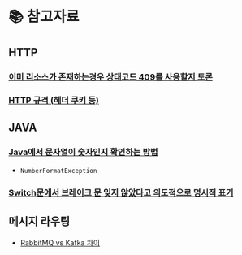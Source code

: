 # 📚 참고자료

## HTTP

### [이미 리소스가 존재하는경우 상태코드 409를 사용할지 토론](https://stackoverflow.com/questions/3825990/http-response-code-for-post-when-resource-already-exists)

### [HTTP 규격 (헤더  쿠키 등)](https://datatracker.ietf.org/doc/rfc6265/)



## JAVA

### [Java에서 문자열이 숫자인지 확인하는 방법](https://stackoverflow.com/questions/1102891/how-to-check-if-a-string-is-numeric-in-java)

* ```
  NumberFormatException
  ```

### [Switch문에서 브레이크 문 잊지 않았다고 의도적으로 명시적 표기](https://stackoverflow.com/questions/8021321/what-if-i-dont-write-default-in-switch-case)



## 메시지 라우팅

* [RabbitMQ vs Kafka 차이](https://tanzu.vmware.com/content/blog/understanding-the-differences-between-rabbitmq-vs-kafka)

